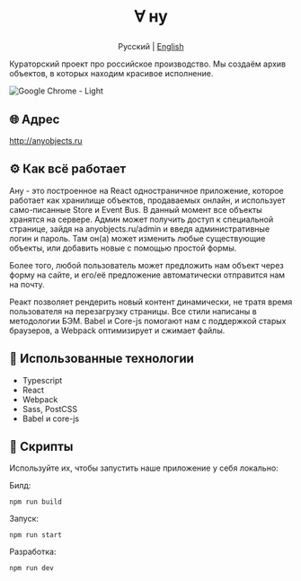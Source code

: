 
# <p align="center">∀ ну</p>
<p align="center">
  <span>Русский</span> |
  <a href="https://github.com/herehavetheseflowers/anyobjects/blob/main/README.en.md">English</a>
</p>

Кураторский проект про российское производство. Мы создаём архив объектов, в которых находим красивое исполнение.

![Google Chrome - Light](https://user-images.githubusercontent.com/106176669/217242872-58d22ab9-5da8-4b39-84e5-8a575016faa9.png)


## 🌐 Адрес

http://anyobjects.ru

## ⚙️ Как всё работает

Ану - это построенное на React одностраничное приложение, которое работает как хранилище объектов, продаваемых онлайн, и использует само-писанные Store и Event Bus.
В данный момент все объекты хранятся на сервере. Админ может получить доступ к специальной странице, зайдя на anyobjects.ru/admin и введя административные логин и пароль. Там он(а) может изменить любые существующие объекты, или добавить новые с помощью простой формы.

Более того, любой пользователь может предложить нам объект через форму на сайте, и его/её предложение автоматически отправится нам на почту.

Реакт позволяет рендерить новый контент динамически, не тратя время пользователя на перезагрузку страницы. Все стили написаны в методологии БЭМ. Babel и Core-js помогают нам с поддержкой старых браузеров, а Webpack оптимизирует и сжимает файлы.

## 🦾 Использованные технологии

 - Typescript
 - React
 - Webpack
 - Sass, PostCSS
 - Babel и core-js

## 📜 Скрипты

Используйте их, чтобы запустить наше приложение у себя локально:

Билд:
```
npm run build
```
Запуск:
```
npm run start
```
Разработка:
```
npm run dev
```
